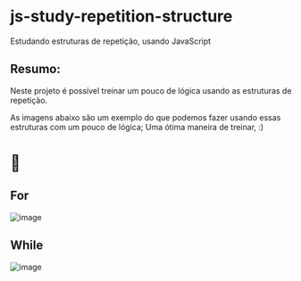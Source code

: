 # js-study-repetition-structure

Estudando estruturas de repetição, usando JavaScript

## Resumo:

Neste projeto é possível treinar um pouco de lógica usando as estruturas de repetição.

As imagens abaixo são um exemplo do que podemos fazer usando essas estruturas com um pouco de lógica; Uma ótima maneira de treinar, :)

# 🚀

## For

![image](https://user-images.githubusercontent.com/72364037/110680327-3863e080-81b7-11eb-9609-989dde79d7f0.png)

## While

![image](https://user-images.githubusercontent.com/72364037/110680346-3ef25800-81b7-11eb-9141-882101f9a201.png)
